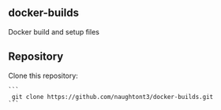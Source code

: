 docker-builds
-------------

Docker build and setup files


Repository
----------

Clone this repository:

    ```
     git clone https://github.com/naughtont3/docker-builds.git
    ```


